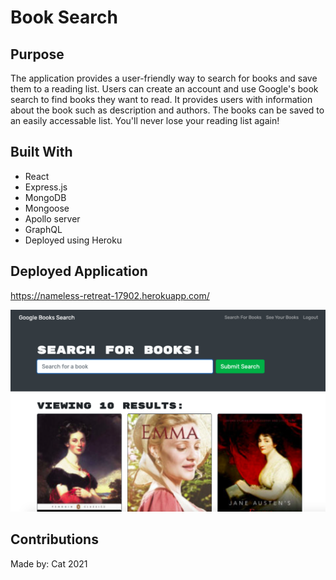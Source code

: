 # Book Search

## Purpose
The application provides a user-friendly way to search for books and save them to a reading list. Users can create an account and use Google's book search to find books they want to read. It provides users with information about the book such as description and authors. The books can be saved to an easily accessable list. You'll never lose your reading list again!

## Built With

- React
- Express.js
- MongoDB
- Mongoose
- Apollo server
- GraphQL
- Deployed using Heroku

## Deployed Application

https://nameless-retreat-17902.herokuapp.com/

![A screenshot of an example book search for Emma](./screenshot.png)

## Contributions

Made by: Cat 2021